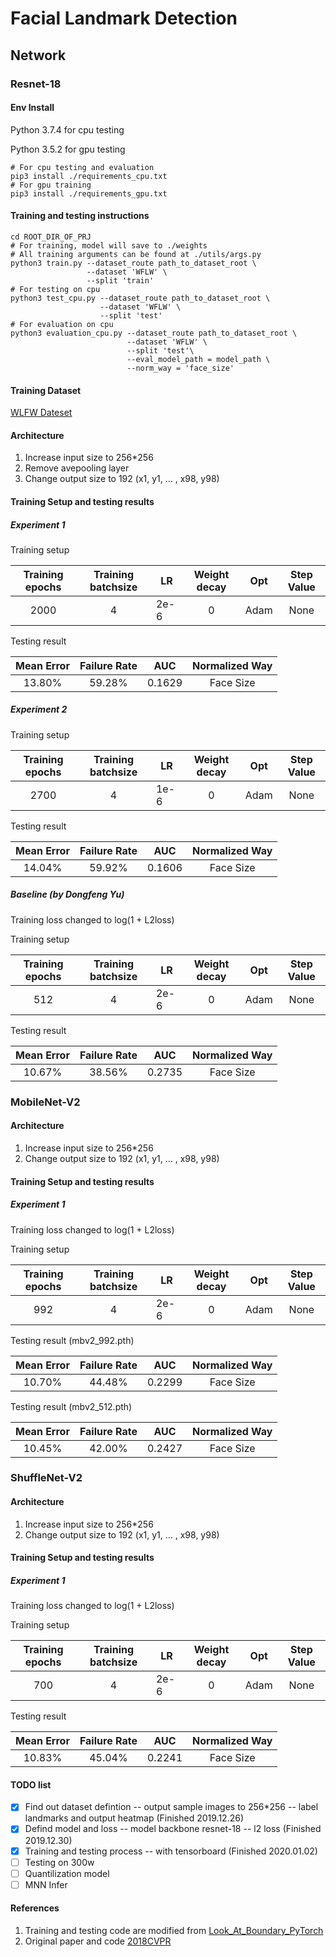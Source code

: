 # Facial Landmark Detection
## Network
### Resnet-18
#### Env Install
Python 3.7.4 for cpu testing

Python 3.5.2 for gpu testing
```shell script
# For cpu testing and evaluation
pip3 install ./requirements_cpu.txt
# For gpu training
pip3 install ./requirements_gpu.txt
```
#### Training and testing instructions
```shell script
cd ROOT_DIR_OF_PRJ
# For training, model will save to ./weights
# All training arguments can be found at ./utils/args.py
python3 train.py --dataset_route path_to_dataset_root \
                 --dataset 'WFLW' \
                 --split 'train'
# For testing on cpu
python3 test_cpu.py --dataset_route path_to_dataset_root \
                    --dataset 'WFLW' \
                    --split 'test'
# For evaluation on cpu
python3 evaluation_cpu.py --dataset_route path_to_dataset_root \
                          --dataset 'WFLW' \ 
                          --split 'test'\ 
                          --eval_model_path = model_path \
                          --norm_way = 'face_size'
```
#### Training Dataset
[WLFW Dateset](https://wywu.github.io/projects/LAB/WFLW.html)
#### Architecture
1. Increase input size to 256*256
2. Remove avepooling layer
3. Change output size to 192 (x1, y1, ... , x98, y98)
#### Training Setup and testing results
##### Experiment 1

Training setup

| Training epochs | Training batchsize |  LR  | Weight decay | Opt | Step Value |
| :-------------: | :----------------: | ---  | :----------: | --- | :---------: |
| 2000 | 4 | 2e-6 | 0 | Adam | None |

Testing result

| Mean Error | Failure Rate | AUC | Normalized Way |
| :-------------: | :----------: | --- | :---:|
| 13.80% | 59.28% | 0.1629 | Face Size |

##### Experiment 2


Training setup

| Training epochs | Training batchsize |  LR  | Weight decay | Opt | Step Value |
| :-------------: | :----------------: | ---  | :----------: | --- | :---------: |
| 2700 | 4 | 1e-6 | 0 | Adam | None |

Testing result

| Mean Error | Failure Rate | AUC | Normalized Way |
| :-------------: | :----------: | --- | :---:|
| 14.04% | 59.92% | 0.1606 | Face Size |


##### Baseline (by Dongfeng Yu)
Training loss changed to log(1 + L2loss)

Training setup

| Training epochs | Training batchsize |  LR  | Weight decay | Opt | Step Value |
| :-------------: | :----------------: | ---  | :----------: | --- | :---------: |
| 512 | 4 | 2e-6 | 0 | Adam | None |

Testing result

| Mean Error | Failure Rate | AUC | Normalized Way |
| :-------------: | :----------: | --- |:---:|
| 10.67% | 38.56% | 0.2735 | Face Size |


### MobileNet-V2
#### Architecture
1. Increase input size to 256*256
3. Change output size to 192 (x1, y1, ... , x98, y98)
#### Training Setup and testing results
##### Experiment 1
Training loss changed to log(1 + L2loss)

Training setup

| Training epochs | Training batchsize |  LR  | Weight decay | Opt | Step Value |
| :-------------: | :----------------: | ---  | :----------: | --- | :---------: |
| 992 | 4 | 2e-6 | 0 | Adam | None |

Testing result (mbv2_992.pth)

| Mean Error | Failure Rate | AUC | Normalized Way |
| :-------------: | :----------: | --- |:---:|
| 10.70% | 44.48% | 0.2299 | Face Size |

Testing result (mbv2_512.pth)

| Mean Error | Failure Rate | AUC | Normalized Way |
| :-------------: | :----------: | --- |:---:|
| 10.45% | 42.00% | 0.2427 | Face Size |


### ShuffleNet-V2
#### Architecture
1. Increase input size to 256*256
3. Change output size to 192 (x1, y1, ... , x98, y98)
#### Training Setup and testing results
##### Experiment 1
Training loss changed to log(1 + L2loss)

Training setup

| Training epochs | Training batchsize |  LR  | Weight decay | Opt | Step Value |
| :-------------: | :----------------: | ---  | :----------: | --- | :---------: |
| 700 | 4 | 2e-6 | 0 | Adam | None |

Testing result

| Mean Error | Failure Rate | AUC | Normalized Way |
| :-------------: | :----------: | --- |:---:|
| 10.83% | 45.04% | 0.2241 | Face Size |


#### TODO list

- [x] Find out dataset defintion -- output sample images to 256*256 -- label landmarks and output heatmap (Finished 2019.12.26)
- [x] Defind model and loss -- model backbone resnet-18 -- l2 loss (Finished 2019.12.30)
- [x] Training and testing process -- with tensorboard (Finished 2020.01.02)
- [ ] Testing on 300w
- [ ] Quantilization model
- [ ] MNN Infer

#### References
1. Training and testing code are modified from [Look_At_Boundary_PyTorch](https://github.com/facial-landmarks-localization-challenge/Look_At_Boundary_PyTorch)
2. Original paper and code [2018CVPR](https://github.com/wywu/LAB)